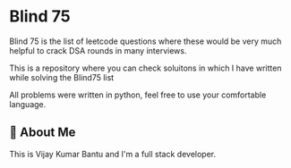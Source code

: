 # Blind 75

Blind 75 is the list of leetcode questions where these would be very much helpful to crack DSA rounds in many interviews.

This is a repository where you can check soluitons in which I have written while solving the Blind75 list

All problems were written in python, feel free to use your comfortable language.

## 🚀 About Me

This is Vijay Kumar Bantu and I'm a full stack developer.
